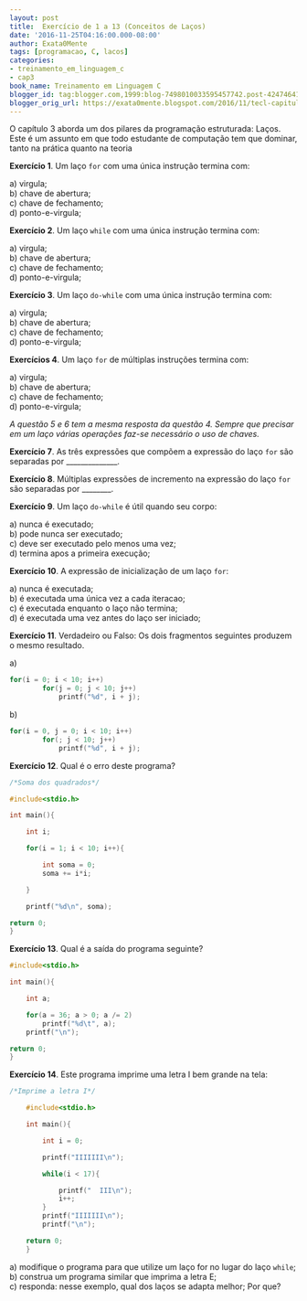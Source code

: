 ```yaml
---
layout: post
title:  Exercício de 1 a 13 (Conceitos de Laços)
date: '2016-11-25T04:16:00.000-08:00'
author: Exata0Mente
tags: [programacao, C, lacos]
categories:
- treinamento_em_linguagem_c
- cap3  
book_name: Treinamento em Linguagem C
blogger_id: tag:blogger.com,1999:blog-7498010033595457742.post-4247464108111957795
blogger_orig_url: https://exata0mente.blogspot.com/2016/11/tecl-capitulo-3-exercicio-de-1-13.html
---
```

O capítulo 3 aborda um dos pilares da programação estruturada: Laços. Este é um assunto em que todo estudante de
computação tem que dominar, tanto na prática quanto na teoria

**Exercício 1**. Um laço `for` com uma única instrução termina com:

a) virgula;  
b) chave de abertura;  
c) chave de fechamento;  
d) ponto-e-virgula;  

**Exercício 2**. Um laço `while` com uma única instrução termina com:

a) virgula;    
b) chave de abertura;  
c) chave de fechamento;  
d) ponto-e-virgula;  

**Exercício 3**. Um laço `do-while` com uma única instrução termina com:

a) virgula;  
b) chave de abertura;  
c) chave de fechamento;  
d) ponto-e-virgula;  

**Exercícios 4**. Um laço `for` de múltiplas instruções termina com:

a) virgula;  
b) chave de abertura;  
c) chave de fechamento;  
d) ponto-e-virgula;  


*A questão 5 e 6 tem a mesma resposta da questão 4. Sempre que precisar
em um laço várias operações faz-se necessário o uso de chaves.*

**Exercício 7**. As três expressões que compõem a expressão do laço `for` são separadas por \_\_\_\_\_\_\_\_\_\_\_\_\_\_.

**Exercício 8**. Múltiplas expressões de incremento na expressão do laço `for` são separadas por \_\_\_\_\_\_\_\_.

**Exercício 9**. Um laço `do-while` é útil quando seu corpo:

a) nunca é executado;  
b) pode nunca ser executado;  
c) deve ser executado pelo menos uma vez;  
d) termina apos a primeira execução;  

**Exercício 10**. A expressão de inicialização de um laço `for`:

a) nunca é executada;  
b) é executada uma única vez a cada iteracao;  
c) é executada enquanto o laço não termina;  
d) é executada uma vez antes do laço ser iniciado;  

**Exercício 11**. Verdadeiro ou Falso: Os dois fragmentos seguintes produzem o mesmo resultado.

a)
```c
for(i = 0; i < 10; i++)
        for(j = 0; j < 10; j++)
            printf("%d", i + j);
```

b)
```c
for(i = 0, j = 0; i < 10; i++)
        for(; j < 10; j++)
            printf("%d", i + j);
```

**Exercício 12**. Qual é o erro deste programa?

```c
/*Soma dos quadrados*/

#include<stdio.h>

int main(){

    int i;

    for(i = 1; i < 10; i++){

        int soma = 0;
        soma += i*i;

    }

    printf("%d\n", soma);

return 0;
}
```

**Exercício 13**. Qual é a saída do programa seguinte?

```c
#include<stdio.h>

int main(){

    int a;

    for(a = 36; a > 0; a /= 2)
        printf("%d\t", a);
    printf("\n");

return 0;
}
```

**Exercício 14**. Este programa imprime uma letra I bem grande na tela:

```c
/*Imprime a letra I*/

    #include<stdio.h>

    int main(){

        int i = 0;

        printf("IIIIIII\n");

        while(i < 17){

            printf("  III\n");
            i++;
        }
        printf("IIIIIII\n");
        printf("\n");

    return 0;
    }
```

a) modifique o programa para que utilize um laço for no lugar do laço `while`;  
b) construa um programa similar que imprima a letra E;  
c) responda: nesse exemplo, qual dos laços se adapta melhor; Por que?  
